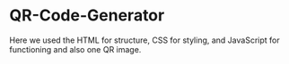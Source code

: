 # QR-Code-Generator
Here we used the HTML for structure, CSS for styling, and JavaScript for functioning and also one QR image.
